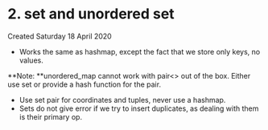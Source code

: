 # 2. set and unordered set
Created Saturday 18 April 2020


* Works the same as hashmap, except the fact that we store only keys, no values.

**Note: **unordered_map cannot work with pair<> out of the box. Either use set or provide a hash function for the pair.

* Use set pair for coordinates and tuples, never use a hashmap.
* Sets do not give error if we try to insert duplicates, as dealing with them is their primary op.


